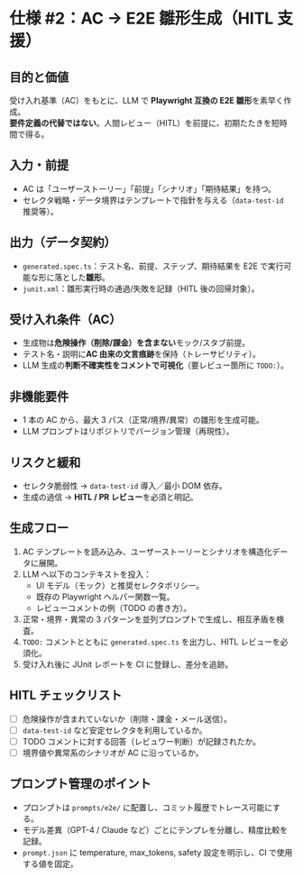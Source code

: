 # 仕様 #2：AC → E2E 雛形生成（HITL 支援）

## 目的と価値
受け入れ基準（AC）をもとに、LLM で **Playwright 互換の E2E 雛形**を素早く作成。  
**要件定義の代替ではない**。人間レビュー（HITL）を前提に、初期たたきを短時間で得る。

## 入力・前提
- AC は「ユーザーストーリー」「前提」「シナリオ」「期待結果」を持つ。  
- セレクタ戦略・データ境界はテンプレートで指針を与える（`data-test-id` 推奨等）。

## 出力（データ契約）
- `generated.spec.ts`：テスト名、前提、ステップ、期待結果を E2E で実行可能な形に落とした**雛形**。  
- `junit.xml`：雛形実行時の通過/失敗を記録（HITL 後の回帰対象）。

## 受け入れ条件（AC）
- 生成物は**危険操作（削除/課金）を含まない**モック/スタブ前提。  
- テスト名・説明に**AC 由来の文言痕跡**を保持（トレーサビリティ）。  
- LLM 生成の**判断不確実性をコメントで可視化**（要レビュー箇所に `TODO:`）。

## 非機能要件
- 1 本の AC から、最大 3 パス（正常/境界/異常）の雛形を生成可能。
- LLM プロンプトはリポジトリでバージョン管理（再現性）。

## リスクと緩和
- セレクタ脆弱性 → `data-test-id` 導入／最小 DOM 依存。
- 生成の過信 → **HITL / PR レビュー**を必須と明記。

## 生成フロー
1. AC テンプレートを読み込み、ユーザーストーリーとシナリオを構造化データに展開。
2. LLM へ以下のコンテキストを投入：
   - UI モデル（モック）と推奨セレクタポリシー。
   - 既存の Playwright ヘルパー関数一覧。
   - レビューコメントの例（TODO の書き方）。
3. 正常・境界・異常の 3 パターンを並列プロンプトで生成し、相互矛盾を検査。
4. `TODO:` コメントとともに `generated.spec.ts` を出力し、HITL レビューを必須化。
5. 受け入れ後に JUnit レポートを CI に登録し、差分を追跡。

## HITL チェックリスト
- [ ] 危険操作が含まれていないか（削除・課金・メール送信）。
- [ ] `data-test-id` など安定セレクタを利用しているか。
- [ ] TODO コメントに対する回答（レビュワー判断）が記録されたか。
- [ ] 境界値や異常系のシナリオが AC に沿っているか。

## プロンプト管理のポイント
- プロンプトは `prompts/e2e/` に配置し、コミット履歴でトレース可能にする。
- モデル差異（GPT-4 / Claude など）ごとにテンプレを分離し、精度比較を記録。
- `prompt.json` に temperature, max_tokens, safety 設定を明示し、CI で使用する値を固定。
